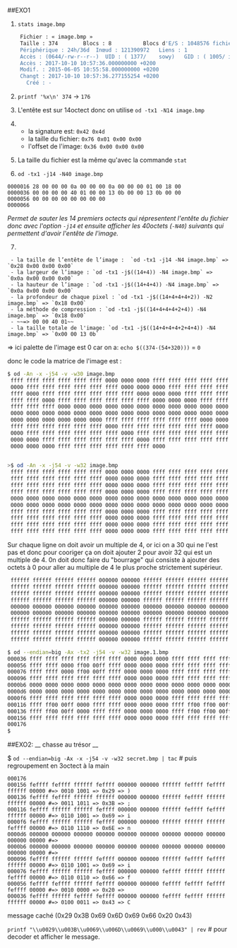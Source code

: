 ##EXO1

1. `stats image.bmp`
```bash
	Fichier : « image.bmp »
	Taille : 374       	Blocs : 8          Blocs d'E/S : 1048576 fichier
	Périphérique : 24h/36d	Inœud : 121390972   Liens : 1
	Accès : (0644/-rw-r--r--)  UID : ( 1377/    sowy)   GID : ( 1005/ infoetu)
	Accès : 2017-10-10 10:57:36.000000000 +0200
	Modif. : 2015-06-05 10:55:58.000000000 +0200
	Changt : 2017-10-10 10:57:36.277155254 +0200
	  Créé : -
```
2. `printf '%x\n' 374` -> `176`

3.  L'entête est sur 14octect donc on utilise `od -tx1 -N14 image.bmp`

4.
	  - la signature est:     `0x42 0x4d`
	  - la taille du fichier: `0x76 0x01 0x00 0x00`
	  - l'offset de l'image:  `0x36 0x00 0x00 0x00`

5. La taille du fichier est la même qu'avec la commande `stat`

6. `od -tx1 -j14 -N40 image.bmp`
```
0000016 28 00 00 00 0a 00 00 00 0a 00 00 00 01 00 18 00
0000036 00 00 00 00 40 01 00 00 13 0b 00 00 13 0b 00 00
0000056 00 00 00 00 00 00 00 00
0000066
```

*Permet de sauter les 14 premiers octects qui répresentent l'entête du fichier donc avec l'option `-j14` 
et ensuite afficher les 40octets (`-N40`) suivants qui permettent d'avoir l'entête de l'image.*

7.

	 - la taille de l’entête de l’image :  `od -tx1 -j14 -N4 image.bmp` => `0x28 0x00 0x00 0x00`
	 - la largeur de l’image : `od -tx1 -j$((14+4)) -N4 image.bmp` => `0x0a 0x00 0x00 0x00`
	 - la hauteur de l’image : `od -tx1 -j$((14+4+4)) -N4 image.bmp` => `0x0a 0x00 0x00 0x00`
	 - la profondeur de chaque pixel : `od -tx1 -j$((14+4+4+4+2)) -N2 image.bmp` => `0x18 0x00`
	 - la méthode de compression : `od -tx1 -j$((14+4+4+4+2+4)) -N4 image.bmp` => `0x18 0x00`
	 - ~~=> 00 00 40 01~~
	 - la taille totale de l'image: `od -tx1 -j$((14+4+4+4+2+4+4)) -N4 image.bmp` => `0x00 00 13 0b`


=> ici palette de l'image est 0 car on a: `echo $((374-(54+320)))` = `0`

donc le code la matrice de l'image est :
```bash
$ od -An -x -j54 -v -w30 image.bmp
 ffff ffff ffff ffff ffff ffff 0000 0000 0000 ffff ffff ffff ffff ffff ffff
 0000 ffff ffff ffff ffff ffff ffff 0000 0000 0000 ffff ffff ffff ffff ffff
 ffff 0000 ffff ffff ffff ffff ffff ffff 0000 0000 0000 ffff ffff ffff ffff
 ffff ffff 0000 ffff ffff ffff ffff ffff ffff 0000 0000 0000 ffff ffff ffff
 ffff ffff ffff 0000 0000 0000 0000 0000 0000 0000 0000 0000 0000 0000 0000
 0000 0000 0000 0000 0000 0000 0000 0000 0000 0000 0000 0000 0000 0000 0000
 0000 0000 0000 0000 0000 0000 ffff ffff ffff ffff ffff ffff 0000 0000 0000
 ffff ffff ffff ffff ffff ffff 0000 ffff ffff ffff ffff ffff ffff 0000 0000
 0000 ffff ffff ffff ffff ffff ffff 0000 ffff ffff ffff ffff ffff ffff 0000
 0000 0000 ffff ffff ffff ffff ffff ffff 0000 ffff ffff ffff ffff ffff ffff
 0000 0000 0000 ffff ffff ffff ffff ffff ffff 0000
	   
```
```bash
>$ od -An -x -j54 -v -w32 image.bmp
 ffff ffff ffff ffff ffff ffff 0000 0000 0000 ffff ffff ffff ffff ffff ffff 0000
 ffff ffff ffff ffff ffff ffff 0000 0000 0000 ffff ffff ffff ffff ffff ffff 0000
 ffff ffff ffff ffff ffff ffff 0000 0000 0000 ffff ffff ffff ffff ffff ffff 0000
 ffff ffff ffff ffff ffff ffff 0000 0000 0000 ffff ffff ffff ffff ffff ffff 0000
 0000 0000 0000 0000 0000 0000 0000 0000 0000 0000 0000 0000 0000 0000 0000 0000
 0000 0000 0000 0000 0000 0000 0000 0000 0000 0000 0000 0000 0000 0000 0000 0000
 ffff ffff ffff ffff ffff ffff 0000 0000 0000 ffff ffff ffff ffff ffff ffff 0000
 ffff ffff ffff ffff ffff ffff 0000 0000 0000 ffff ffff ffff ffff ffff ffff 0000
 ffff ffff ffff ffff ffff ffff 0000 0000 0000 ffff ffff ffff ffff ffff ffff 0000
 ffff ffff ffff ffff ffff ffff 0000 0000 0000 ffff ffff ffff ffff ffff ffff 0000
```
Sur chaque ligne on doit avoir un multiple de 4, or ici on a 30 qui ne l'est pas et donc pour cooriger ça on doit ajouter 2 pour avoir 32 qui est un multiple de 4. 0n doit donc faire du "bourrage" qui consiste à ajouter des octets à 0 pour aller au multiple de 4 le plus proche strictement supérieur.

```bash
 ffffff ffffff ffffff ffffff 000000 000000 ffffff ffffff ffffff ffffff XXXX
 ffffff ffffff ffffff ffffff 000000 000000 ffffff ffffff ffffff ffffff XXXX
 ffffff ffffff ffffff ffffff 000000 000000 ffffff ffffff ffffff ffffff XXXX
 ffffff ffffff ffffff ffffff 000000 000000 ffffff ffffff ffffff ffffff XXXX
 000000 000000 000000 000000 000000 000000 000000 000000 000000 000000 XXXX
 000000 000000 000000 000000 000000 000000 000000 000000 000000 000000 XXXX
 ffffff ffffff ffffff ffffff 000000 000000 ffffff ffffff ffffff ffffff XXXX
 ffffff ffffff ffffff ffffff 000000 000000 ffffff ffffff ffffff ffffff XXXX
 ffffff ffffff ffffff ffffff 000000 000000 ffffff ffffff ffffff ffffff XXXX
 ffffff ffffff ffffff ffffff 000000 000000 ffffff ffffff ffffff ffffff XXXX
```
```bash
$ od --endian=big -Ax -tx2 -j54 -v -w32 image.1.bmp 
000036 ffff ffff ffff ffff ffff ffff 0000 0000 0000 ffff ffff ffff ffff ffff ffff 0000
000056 ffff ffff 0000 ff00 00ff ffff 0000 0000 0000 ffff ffff ffff ffff ffff ffff 0000
000076 ffff ffff 0000 ff00 00ff ffff 0000 0000 0000 ffff ffff ffff ffff ffff ffff 0000
000096 ffff ffff ffff ffff ffff ffff 0000 0000 0000 ffff ffff ffff ffff ffff ffff 0000
0000b6 0000 0000 0000 0000 0000 0000 0000 0000 0000 0000 0000 0000 0000 0000 0000 0000
0000d6 0000 0000 0000 0000 0000 0000 0000 0000 0000 0000 0000 0000 0000 0000 0000 0000
0000f6 ffff ffff ffff ffff ffff ffff 0000 0000 0000 ffff ffff ffff ffff ffff ffff 0000
000116 ffff ff00 00ff 0000 ffff ffff 0000 0000 0000 ffff ff00 ff00 00ff 00ff ffff 0000
000136 ffff ff00 00ff 0000 ffff ffff 0000 0000 0000 ffff ff00 ff00 00ff 00ff ffff 0000
000156 ffff ffff ffff ffff ffff ffff 0000 0000 0000 ffff ffff ffff ffff ffff ffff 0000
000176
$
```

##EXO2: __ chasse au trésor __

$ `od --endian=big -Ax -x -j54 -v -w32 secret.bmp | tac` # puis regroupement en 3octect à la main
```basg
000176
000156 feffff feffff ffffff feffff 000000 000000 ffffff feffff feffff ffffff 00000 #=> 0010 1001 => 0x29 => )
000136 feffff feffff ffffff ffffff 000000 000000 ffffff feffff ffffff ffffff 00000 #=> 0011 1011 => 0x3B => ;
000116 feffff ffffff ffffff feffff 000000 000000 ffffff feffff feffff ffffff 00000 #=> 0110 1001 => 0x69 => i
0000f6 feffff ffffff ffffff feffff 000000 000000 ffffff ffffff ffffff feffff 00000 #=> 0110 1110 => 0x6E => n
0000d6 000000 000000 000000 000000 000000 000000 000000 000000 000000 000000 00000 #=> 
0000b6 000000 000000 000000 000000 000000 000000 000000 000000 000000 000000 00000 #=> 
000096 feffff ffffff ffffff feffff 000000 000000 ffffff feffff feffff ffffff 00000 #=> 0110 1001 => 0x69 => i
000076 feffff ffffff ffffff feffff 000000 000000 feffff ffffff ffffff feffff 00000 #=> 0110 0110 => 0x66 => f
000056 feffff feffff ffffff feffff 000000 000000 feffff feffff feffff feffff 00000 #=> 0010 0000 => 0x20 =>  
000036 feffff ffffff feffff feffff 000000 000000 feffff feffff ffffff ffffff 00000 #=> 0100 0011 => 0x43 => C
```

message caché (0x29 0x3B 0x69 0x6D 0x69 0x66 0x20 0x43)

`printf "\\u0029\\u003B\\u0069\\u006D\\u0069\\u000\\u0043" | rev` # pour decoder et afficher le message.

